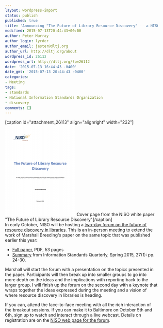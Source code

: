 ```yaml
---
layout: wordpress-import
status: publish
published: true
title: 'Announcing "The Future of Library Resource Discovery" -- a NISO Two-day Forum in October in Baltimore'
modified: 2015-07-13T20:44:43+00:00
author: Peter Murray
author_login: lyrdor
author_email: jester@dltj.org
author_url: http://dltj.org/about
wordpress_id: 26112
wordpress_url: http://dltj.org/?p=26112
date: '2015-07-13 16:44:43 -0400'
date_gmt: '2015-07-13 20:44:43 -0400'
categories:
- Meeting
tags:
- standards
- National Information Standards Organization
- discovery
comments: []
---
```

<p>[caption id="attachment_26113" align="alignright" width="232"]<a href="http://www.niso.org/publications/white_papers/discovery/" title="Future of Library Resource Discovery (short URL) - National Information Standards Organization"><img src="/wp-content/uploads/2015/07/future_library_resource_discovery-232x300.png" alt="Cover page from the NISO white paper "The Future of Library Resource Discovery"" width="232" height="300" class="size-medium wp-image-26113" /></a> Cover page from the NISO white paper "The Future of Library Resource Discovery"[/caption]<br />
In early October, NISO will be hosting a <a href="http://www.niso.org/news/events/2015/October_discovery/" title="NISO Forum: The Future of Discovery - National Information Standards Organization">two-day forum on the future of resource discovery in libraries</a>.  This is an in-person meeting to extend the work of Marshall Breeding's paper on the same topic that was published earlier this year:</p>
<ul>
<li><a href="http://www.niso.org/publications/white_papers/discovery/" title="Future of Library Resource Discovery (short URL) - National Information Standards Organization">Full paper</a>, PDF, 53 pages</li>
<li><a href="http://www.niso.org/publications/isq/2015/v27no1/breeding/" title="http://www.niso.org/publications/isq/2015/v27no1/breeding/">Summary</a> from Information Standards Quarterly, Spring 2015, 27(1): pp. 24-30. </li>
</ul>
<p>Marshall will start the forum with a presentation on the topics presented in the paper.  Participants will then break up into smaller groups to go into more depth on the ideas and the implications with reporting back to the larger group.  I will finish up the forum on the second day with a keynote that wraps together the ideas expressed during the meeting and a vision of where resource discovery in libraries is heading.</p>
<p>If you can, attend the face-to-face meeting with all the rich interaction of the breakout sessions.  If you can make it to Baltimore on October 5th and 6th, sign up to watch and interact through a live webcast.  Details on registration are on the <a href="http://www.niso.org/news/events/2015/October_discovery/" title="NISO Forum: The Future of Discovery - National Information Standards Organization">NISO web page for the forum</a>.</p>
